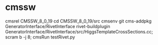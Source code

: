 # cmssw
cmsrel CMSSW_8_0_19
cd CMSSW_8_0_19/src
cmsenv
git cms-addpkg GeneratorInterface/RivetInterface
rivet-buildplugin GeneratorInterface/RivetInterface/src/HiggsTemplateCrossSections.cc; 
scram b -j 8; 
cmsRun testRivet.py
